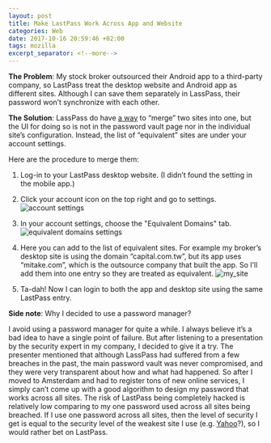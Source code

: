 ```yaml
---
layout: post
title: Make LastPass Work Across App and Website
categories: Web
date: 2017-10-16 20:59:46 +02:00
tags: mozilla
excerpt_separator: <!--more-->
---
```


__The Problem__: My stock broker outsourced their Android app to a third-party company, so LastPass treat the desktop website and Android app as different sites. Although I can save them separately in LassPass, their password won’t synchronize with each other.
<!--more-->

__The Solution__: LassPass do have [a way][merge] to “merge” two sites into one, but the UI for doing so is not in the password vault page nor in the individual site’s configuration. Instead, the list of “equivalent” sites are under your account settings. 



Here are the procedure to merge them:

1. Log-in to your LastPass desktop website. (I didn’t found the setting in the mobile app.)
2. Click your account icon on the top right and go to settings.
![account settings]({{site_url}}/blog_assets/lastpass/account_settings.png)
3. In your account settings, choose the "Equivalent Domains" tab.
![equivalent domains settings]({{site_url}}/blog_assets/lastpass/equivalent.png)
4. Here you can add to the list of equivalent sites. For example my broker’s desktop site is using the domain “capital.com.tw”, but its app uses “mitake.com”, which is the outsource company that built the app. So I’ll add them into one entry so they are treated as equivalent.
![my_site]({{site_url}}/blog_assets/lastpass/my_site.png)


5. Ta-dah! Now I can login to both the app and desktop site using the same LastPass entry.

__Side note__: Why I decided to use a password manager?

I avoid using a password manager for quite a while. I always believe it’s a bad idea to have a single point of failure. But after listening to a presentation by the security expert in my company, I decided to give it a try. The presenter mentioned that although LassPass had suffered from a few breaches in the past, the main password vault was never compromised, and they were very transparent about how and what had happened. So after I moved to Amsterdam and had to register tons of new online services, I simply can’t come up with a good algorithm to design my password that works across all sites. The risk of LastPass being completely hacked is relatively low comparing to my one password used across all sites being breached. If I use one password across all sites, then the level of security I get is equal to the security level of the weakest site I use (e.g. [Yahoo][yahoo]?), so I would rather bet on LastPass. 

[merge]: https://lastpass.com/support.php?cmd=showfaq&id=1256
[yahoo]: http://www.telegraph.co.uk/technology/2017/10/03/yahoo-says-3-billion-accounts-affected-2013-data-breach/
